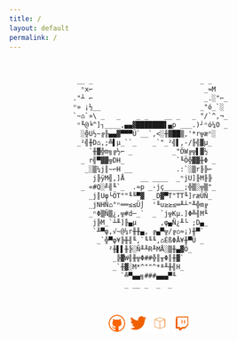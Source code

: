 ```yaml
---
title: /
layout: default
permalink: /
---
```

<p>
  <pre>
                                                                               

                                                                               

                                                                              
                     __ _                           _ _                        
                      ⁿx⌐                            _≈M                      
                    ."┴ ⌐                            _.░"⌐_                    
                    ⁿ» ¡½__                         _"ó_`░                     
                    `~⌂`»\ _   _    _ _    __ _   _ "/`^,¬_                    
                     ⁿ╙@╘^]┐____,▄▄▓███████▌▄p ___.)┘ⁿó¼O _                    
                      ░╬U½~╔╟▄▄▓▀▀▀Ü`__`,<░╫▓██▒,'*r╦æⁿ░                       
                     _²╣╫D⌂,;╩▌µ_``_    _`"_²╣▌,-/╟╣▓µ_                        
                        `╫▓╬m╗╔½⌐ _          _"ÖW╔╦▌▓½                         
                      _ r╣▀▓▓╦DH_             `╙Ö╬▓▓╫Φ _                       
                       _░▒¼j║~⌐H __           .:`░▒r╟╠⌐                        
                         j╠ÿM╣,]Å    __ ____  _ⁿjU]╟M╟╠                        
                      _ «#Q░╝╣╙`_  .≈p _-jç_____;╬▒░╦▒"_                       
                        _j║Uφ└ÖT""╙╙▀▓  _D▓▀T"TT╙]ræÜÑ_                        
                        _jNHÑ⌂"ⁿ══≤≤Ü⌡  '╙u≥≥≤═╨┴"╨╬m╔                         
                        _ⁿΦ▒Ñ▒¿,╦#d─_`  _ `j╦Kµ.]Φ╩╢M╙                         
                         j╠M_`┴╨]╟▄µ      ,φ▄Ñ¿╨└ ;D▄_                         
                         `╨▀φ,√~@¼r╫╫▄, ╔▄▀╦/╔⌂≈¡)╫▀`                          
                          _`╬▀φ¥╠╫╢╙,`╙╙╙,⌂ÉßΦÅ¥╫▀Ü _                          
                             ²╫▌▌╫╠░Ñ╨╨R╨MÅ░▒╫▄▓Ö_                             
                              _╠▓W╣╫╦Φ##╬║╥Φ║╫▓`                               
                              _`╫▓░M*^""^*ª╨╫╣H_                               
                                `╩▀▄▄╗###▄▄▄▀╙                                 
                                 _ __ _  _  _                                  
                                                                               
</pre>
</p>
<p style="text-align:center">
<a style="display:inline" target="new" href="https://github.com/0x5c4r3"><img style="display:inline" src="./img/Social_Icons/github.png"  width="7%" height=auto alt="github"></a>   <a style="display:inline" target="new" href="https://twitter.com/iamscarecrow1"><img style="display:inline" src="./img/Social_Icons/twitter.png"  width="7%" height=auto alt="twitter"></a>   <a style="display:inline" target="new" href="https://www.hackthebox.eu/home/users/profile/144238"><img style="display:inline" src="./img/Social_Icons/htb.png"  width="7%" height=auto alt="htb"></a>   <a style="display:inline" target="new" href="https://www.twitch.tv/iamscarecrow17"><img style="display:inline" src="./img/Social_Icons/twitch.png" width="7%" height=auto alt="twitch"></a>
</p>

